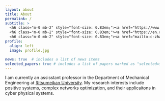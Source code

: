 ```yaml
---
layout: about
title: About
permalink: /
subtitle: >
  <h6 class="m-0 mb-2" style="font-size: 0.83em;"><a href="https://www.ritsumei.ac.jp/~sueno/index.html" class="page-description" target="_blank">Control Engineering Lab</a></h6>
  <h6 class="m-0 mb-2" style="font-size: 0.83em;"><a href="https://en.ritsumei.ac.jp/" class="page-description" target="_blank">Ritsumeikan University</a></h6>
  <h6 class="m-0 mb-2" style="font-size: 0.83em;"><a href="mailto:c-zhao@fc.ritsumei.ac.jp" class="page-description" target="_blank">E-Mail: c-zhao [at] fc.ritsumei.ac.jp</a></h6>
profile:
  align: left
  image: profile.jpg

news: true  # includes a list of news items
selected_papers: true # includes a list of papers marked as "selected={true}"
---
```


I am currently an assisstant professor in the Department of Mechanical Engineering at <a href='https://www.ritsumei.ac.jp/se2017/educators/detail/?id=218'>Ritsumeikan University</a>. My research interests include positive systems, complex networks optimization, and their applicaitons in cyber physical systems.

